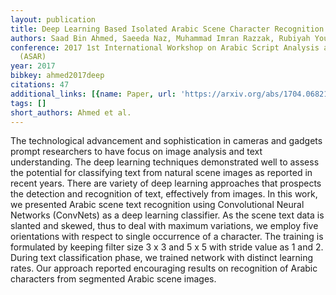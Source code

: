 ```yaml
---
layout: publication
title: Deep Learning Based Isolated Arabic Scene Character Recognition
authors: Saad Bin Ahmed, Saeeda Naz, Muhammad Imran Razzak, Rubiyah Yousaf
conference: 2017 1st International Workshop on Arabic Script Analysis and Recognition
  (ASAR)
year: 2017
bibkey: ahmed2017deep
citations: 47
additional_links: [{name: Paper, url: 'https://arxiv.org/abs/1704.06821'}]
tags: []
short_authors: Ahmed et al.
---
```

The technological advancement and sophistication in cameras and gadgets
prompt researchers to have focus on image analysis and text understanding. The
deep learning techniques demonstrated well to assess the potential for
classifying text from natural scene images as reported in recent years. There
are variety of deep learning approaches that prospects the detection and
recognition of text, effectively from images. In this work, we presented Arabic
scene text recognition using Convolutional Neural Networks (ConvNets) as a deep
learning classifier. As the scene text data is slanted and skewed, thus to deal
with maximum variations, we employ five orientations with respect to single
occurrence of a character. The training is formulated by keeping filter size 3
x 3 and 5 x 5 with stride value as 1 and 2. During text classification phase,
we trained network with distinct learning rates. Our approach reported
encouraging results on recognition of Arabic characters from segmented Arabic
scene images.